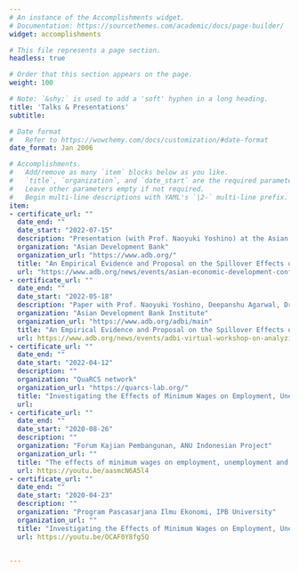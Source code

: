 ```yaml
---
# An instance of the Accomplishments widget.
# Documentation: https://sourcethemes.com/academic/docs/page-builder/
widget: accomplishments

# This file represents a page section.
headless: true

# Order that this section appears on the page.
weight: 100

# Note: `&shy;` is used to add a 'soft' hyphen in a long heading.
title: 'Talks & Presentations'
subtitle:

# Date format
#   Refer to https://wowchemy.com/docs/customization/#date-format
date_format: Jan 2006

# Accomplishments.
#   Add/remove as many `item` blocks below as you like.
#   `title`, `organization`, and `date_start` are the required parameters.
#   Leave other parameters empty if not required.
#   Begin multi-line descriptions with YAML's `|2-` multi-line prefix.
item:
- certificate_url: ""
  date_end: ""
  date_start: "2022-07-15"
  description: "Presentation (with Prof. Naoyuki Yoshino) at the Asian Economic Development Conference 2022"
  organization: "Asian Development Bank"
  organization_url: "https://www.adb.org/"
  title: "An Empirical Evidence and Proposal on the Spillover Effects of Information and Communication Technology Infrastructure in India"
  url: "https://www.adb.org/news/events/asian-economic-development-conference-2022" 
- certificate_url: ""
  date_end: ""
  date_start: "2022-05-18"
  description: "Paper with Prof. Naoyuki Yoshino, Deepanshu Agarwal, Dr. Dina Azghaliyeva, Dr. KE Seetharam"
  organization: "Asian Development Bank Institute"
  organization_url: "https://www.adb.org/adbi/main"
  title: "An Empirical Evidence and Proposal on the Spillover Effects of Information and Communication Technology Infrastructure in India"
  url: https://www.adb.org/news/events/adbi-virtual-workshop-on-analyzing-infrastructure-impacts-in-asia-through-big-data-socioeconomic-spillover-assessment#event-presentations 
- certificate_url: ""
  date_end: ""
  date_start: "2022-04-12"
  description: ""
  organization: "QuaRCS network"
  organization_url: "https://quarcs-lab.org/"
  title: "Investigating the Effects of Minimum Wages on Employment, Unemployment, and Labor Force Participation in Indonesia: A Dynamic Spatial Panel Approach"
  url: 
- certificate_url: ""
  date_end: ""
  date_start: "2020-08-26"
  description: ""
  organization: "Forum Kajian Pembangunan, ANU Indonesian Project"
  organization_url: ""
  title: "The effects of minimum wages on employment, unemployment and labour participation"
  url: https://youtu.be/aasmcN6A5l4
- certificate_url: ""
  date_end: ""
  date_start: "2020-04-23"
  description: ""
  organization: "Program Pascasarjana Ilmu Ekonomi, IPB University" 
  organization_url: ""
  title: "Investigating the Effects of Minimum Wages on Employment, Unemployment, and Labor Force Participation in Indonesia: A Dynamic Spatial Panel Approach"
  url: https://youtu.be/OCAF0Y8fg5Q


---
```

